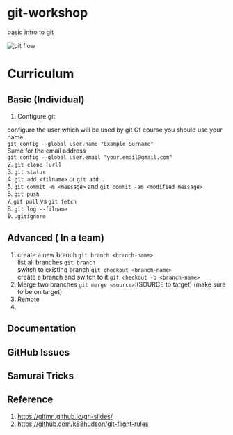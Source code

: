 # git-workshop
basic intro to git 

![git flow]('flow.png')

# Curriculum
## Basic (Individual)
1. Configure git

configure the user which will be used by git
Of course you should use your name  
`git config --global user.name "Example Surname"`  
Same for the email address  
`git config --global user.email "your.email@gmail.com" `  
2. `git clone [url]`  
3. `git status`  
4. `git add <filname>` or `git add .`  
5. `git commit -m <message>` and `git commit -am <modified message>`     
6. `git push`    
7. `git pull`  vs `git fetch`  
8. `git log --filname`   
9. `.gitignore`


## Advanced ( In a team)
1. create a new branch `git branch <branch-name>`  
   list all branches `git branch`  
   switch to existing branch `git checkout <branch-name>`  
   create a branch and switch to it `git checkout -b <branch-name>`
2. Merge two branches
  `git merge <source>`:(SOURCE to target) (make sure to be on target)
3. Remote 
4. 
   
   

## Documentation

## GitHub Issues


## Samurai Tricks



## Reference
1. https://glfmn.github.io/gh-slides/
2. https://github.com/k88hudson/git-flight-rules
